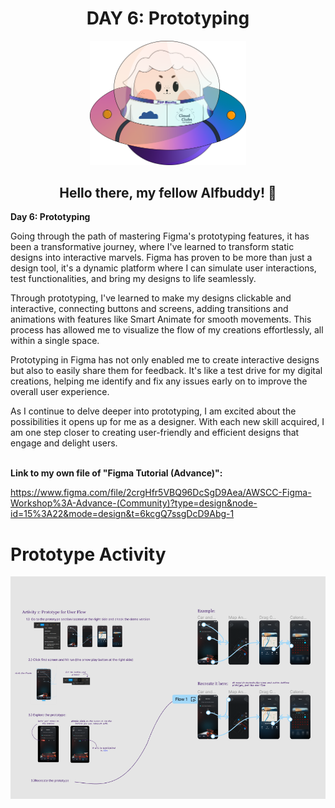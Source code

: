 ## <h1 align=center> DAY 6: Prototyping </h1>

<p align=center>
<img width="250px" src="../../assets/alf/alf-ufo.png"> <br/>
</p>

#### <h2 align=center>  Hello there, my fellow Alfbuddy! 💖  </h2>

**Day 6: Prototyping**<br/>

Going through the path of mastering Figma's prototyping features, it has been a transformative journey, where I've learned to transform static designs into interactive marvels. Figma has proven to be more than just a design tool, it's a dynamic platform where I can simulate user interactions, test functionalities, and bring my designs to life seamlessly.

Through prototyping, I've learned to make my designs clickable and interactive, connecting buttons and screens, adding transitions and animations with features like Smart Animate for smooth movements. This process has allowed me to visualize the flow of my creations effortlessly, all within a single space.

Prototyping in Figma has not only enabled me to create interactive designs but also to easily share them for feedback. It's like a test drive for my digital creations, helping me identify and fix any issues early on to improve the overall user experience.

As I continue to delve deeper into prototyping, I am excited about the possibilities it opens up for me as a designer. With each new skill acquired, I am one step closer to creating user-friendly and efficient designs that engage and delight users.

<br/>**Link to my own file of **"Figma Tutorial (Advance)":****

https://www.figma.com/file/2crgHfr5VBQ96DcSgD9Aea/AWSCC-Figma-Workshop%3A-Advance-(Community)?type=design&node-id=15%3A22&mode=design&t=6kcgQ7ssgDcD9Abg-1


##
<h1> Prototype Activity </h1>

<p align=center>
<img src="../../assets/My Images for submissions/Day 6 Activity.PNG">
</p>

##
